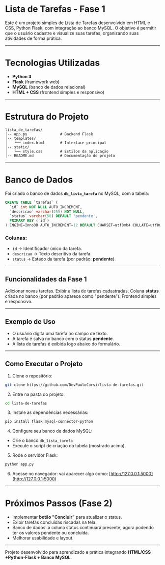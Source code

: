 
#  Lista de Tarefas - Fase 1

Este é um projeto simples de Lista de Tarefas desenvolvido em HTML e CSS, Python Flask, com integração ao banco MySQL.
O objetivo é permitir que o usuário cadastre e visualize suas tarefas, organizando suas atividades de forma prática.

---

# Tecnologias Utilizadas

* **Python 3**
* **Flask** (framework web)
* **MySQL** (banco de dados relacional)
* **HTML + CSS** (frontend simples e responsivo)

---

# Estrutura do Projeto

```
lista_de_tarefas/
│-- app.py               # Backend Flask
│-- templates/
│   └── index.html       # Interface principal
│-- static/
│   └── style.css        # Estilos da aplicação
│-- README.md            # Documentação do projeto
```

---

# Banco de Dados

Foi criado o banco de dados **`db_lista_tarefa`** no MySQL, com a tabela:

```sql
CREATE TABLE `tarefas` (
  `id` int NOT NULL AUTO_INCREMENT,
  `descricao` varchar(255) NOT NULL,
  `status` varchar(50) DEFAULT 'pendente',
  PRIMARY KEY (`id`)
) ENGINE=InnoDB AUTO_INCREMENT=12 DEFAULT CHARSET=utf8mb4 COLLATE=utf8mb4_0900_ai_ci;
```

### Colunas:

* `id` → Identificador único da tarefa.
* `descricao` → Texto descritivo da tarefa.
* `status` → Estado da tarefa (por padrão: **pendente**).

---

## Funcionalidades da Fase 1

Adicionar novas tarefas.
Exibir a lista de tarefas cadastradas.
Coluna **status** criada no banco (por padrão aparece como "pendente").
Frontend simples e responsivo.

---

## Exemplo de Uso

* O usuário digita uma tarefa no campo de texto.
* A tarefa é salva no banco com o status **pendente**.
* A lista de tarefas é exibida logo abaixo do formulário.

---

## Como Executar o Projeto

1. Clone o repositório:

```bash
git clone https://github.com/DevPauloCorsi/lista-de-tarefas.git
```

2. Entre na pasta do projeto:

```bash
cd lista-de-tarefas
```

3. Instale as dependências necessárias:

```bash
pip install flask mysql-connector-python
```

4. Configure seu banco de dados MySQL:

* Crie o banco `db_lista_tarefa`
* Execute o script de criação da tabela (mostrado acima).

5. Rode o servidor Flask:

```bash
python app.py
```

6. Acesse no navegador:
    vai aparecer algo como:
   [http://127.0.0.1:5000](http://127.0.0.1:5000)

---

# Próximos Passos (Fase 2)

* Implementar **botão "Concluir"** para atualizar o status.
* Exibir tarefas concluídas riscadas na tela.
* Banco de dados: a coluna status continuará presente, agora podendo ter os valores pendente ou concluída.
* Melhorar usabilidade e layout.

---
Projeto desenvolvido para aprendizado e prática integrando **HTML/CSS +Python-Flask + Banco MySQL**.


